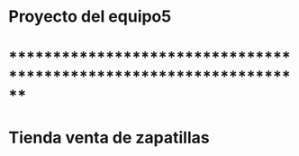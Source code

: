# Proyecto del  equipo5
# ******************************************************************
# Tienda venta de zapatillas